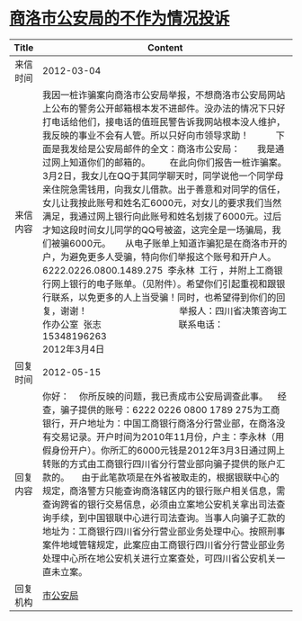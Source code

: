 # <a href="http://www.shangluo.gov.cn/zmhd/ldxxxx.jsp?urltype=leadermail.LeaderMailContentUrl&wbtreeid=1112&leadermailid=1089">商洛市公安局的不作为情况投诉</a>
| Title |                                                                                                                                                                                                                                                                                                                                            Content                                                                                                                                                                                                                                                                                                                                            |
|:-----:|-----------------------------------------------------------------------------------------------------------------------------------------------------------------------------------------------------------------------------------------------------------------------------------------------------------------------------------------------------------------------------------------------------------------------------------------------------------------------------------------------------------------------------------------------------------------------------------------------------------------------------------------------------------------------------------------------|
| 来信时间  | 2012-03-04                                                                                                                                                                                                                                                                                                                                                                                                                                                                                                                                                                                                                                                                                    |
| 来信内容  | 我因一桩诈骗案向商洛市公安局举报，不想商洛市公安局网站上公布的警务公开邮箱根本发不进邮件。没办法的情况下只好打电话给他们，接电话的值班民警告诉我网站根本没人维护，我反映的事业不会有人管。所以只好向市领导求助！           下面是我发给是公安局邮件的全文：商洛市公安局：       我是通过网上知道你们的邮箱的。        在此向你们报告一桩诈骗案。3月2日，我女儿在QQ于其同学聊天时，同学说他一个同学母亲住院急需钱用，向我女儿借款。出于善意和对同学的信任，女儿让我按此账号和姓名汇6000元，对女儿的要求我们当然满足，我通过网上银行向此账号和姓名划拨了6000元。过后才知这段时间女儿同学的QQ号被盗，这完全是一场骗局，我们被骗6000元。      从电子账单上知道诈骗犯是在商洛市开的户，为避免更多人受骗，特向你们举报这个账号和开户人。6222.0226.0800.1489.275  李永林  工行 ，并附上工商银行网上银行的电子账单。（见附件）。希望你们引起重视和跟银行联系，以免更多的人上当受骗！同时，也希望得到你们的回复，谢谢！                                      举报人：四川省决策咨询工作办公室  张志                                联系电话：15348196263                                                                            2012年3月4日 |
| 回复时间  | 2012-05-15                                                                                                                                                                                                                                                                                                                                                                                                                                                                                                                                                                                                                                                                                    |
| 回复内容  | 你好：    你所反映的问题，我已责成市公安局调查此事。    经查，骗子提供的账号：6222 0226 0800 1789 275为工商银行，开户地址为：中国工商银行商洛分行营业部，在商洛没有交易记录。开户时间为2010年11月份，户主：李永林（用假身份开户）。你所汇的6000元钱是2012年3月3日通过网上转账的方式由工商银行四川省分行营业部向骗子提供的账户汇款的。     由于此笔款项是在外省被取走的，根据银联中心的规定，商洛警方只能查询商洛辖区内的银行账户相关信息，需查询跨省的银行交易信息，必须由立案地公安机关拿出司法查询手续，到中国银联中心进行司法查询。当事人向骗子汇款的地址为：工商银行四川省分行营业部业务处理中心。按照刑事案件地域管辖规定，此案应由工商银行四川省分行营业部业务处理中心所在地公安机关进行立案查处，可四川省公安机关一直未立案。                                                                                                                                                                                                                                                                                                  |
| 回复机构  | <a href="../../categories/agencies/市公安局.md">市公安局</a>                                                                                                                                                                                                                                                                                                                                                                                                                                                                                                                                                                                                                                          |